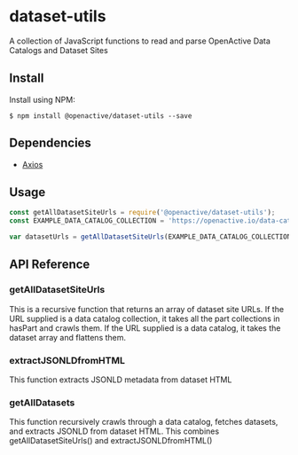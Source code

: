# dataset-utils
A collection of JavaScript functions to read and parse OpenActive Data Catalogs and Dataset Sites

## Install

Install using NPM:
```
$ npm install @openactive/dataset-utils --save
```

## Dependencies
- [Axios](https://github.com/axios/axios)

## Usage

```js
const getAllDatasetSiteUrls = require('@openactive/dataset-utils');
const EXAMPLE_DATA_CATALOG_COLLECTION = 'https://openactive.io/data-catalogs/data-catalog-collection.jsonld';

var datasetUrls = getAllDatasetSiteUrls(EXAMPLE_DATA_CATALOG_COLLECTION);
```

## API Reference
### getAllDatasetSiteUrls
 This is a recursive function that returns an array of dataset site URLs.
 If the URL supplied is a data catalog collection, it takes all the part collections in hasPart and crawls them.
 If the URL supplied is a data catalog, it takes the dataset array and flattens them. 

### extractJSONLDfromHTML
This function extracts JSONLD metadata from dataset HTML
### getAllDatasets
This function recursively crawls through a data catalog, fetches datasets, and extracts JSONLD from dataset HTML.
This combines getAllDatasetSiteUrls() and extractJSONLDfromHTML()
